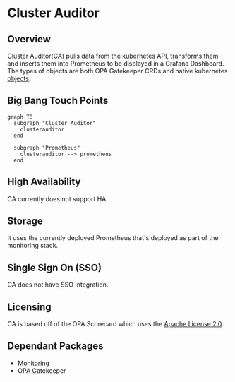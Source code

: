 # Cluster Auditor

## Overview

Cluster Auditor(CA) pulls data from the kubernetes API, transforms them and inserts them into Prometheus to be displayed in a Grafana Dashboard. The types of objects are both OPA Gatekeeper CRDs and native kubernetes [objects](https://repo1.dso.mil/platform-one/big-bang/apps/core/cluster-auditor/-/blob/main/chart/templates/configMap.yaml).

## Big Bang Touch Points

```mermaid
graph TB 
  subgraph "Cluster Auditor"
    clusterauditor 
  end 

  subgraph "Prometheus"
    clusterauditor --> prometheus
  end
```

## High Availability

CA currently does not support HA.

## Storage

It uses the currently deployed Prometheus that's deployed as part of the monitoring stack.

## Single Sign On (SSO)

CA does not have SSO Integration.

## Licensing

CA is based off of the OPA Scorecard which uses the [Apache License 2.0](https://github.com/mcelep/opa-scorecard/blob/master/LICENSE).

## Dependant Packages

- Monitoring
- OPA Gatekeeper
